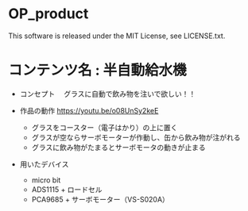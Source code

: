 # OP_product

This software is released under the MIT License, see LICENSE.txt.

# コンテンツ名 : 半自動給水機

 - コンセプト
 　グラスに自動で飲み物を注いで欲しい！！

 - 作品の動作 https://youtu.be/o08UnSy2keE
    - グラスをコースター（電子はかり）の上に置く
    - グラスが空ならサーボモーターが作動し、缶から飲み物が注がれる
    - グラスに飲み物がたまるとサーボモータの動きが止まる

 - 用いたデバイス
    - micro bit 
    - ADS1115 + ロードセル
    - PCA9685 + サーボモーター（VS-S020A）